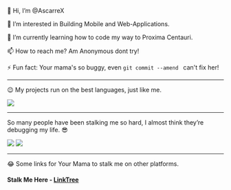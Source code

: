 👋 Hi, I’m @AscarreX

👀 I’m interested in Building Mobile and Web-Applications.

🌱 I’m currently learning how to code my way to Proxima Centauri.

📫 How to reach me? Am Anonymous dont try!

⚡ Fun fact: Your mama's so buggy, even ```git commit --amend ``` can't fix her!

---

😉 My projects run on the best languages, just like me.

<a href="https://github.com/AscarreX"><img align="center" src="https://github-readme-stats.vercel.app/api/top-langs/?username=Ascarre15&layout=compact&theme=buefy&hide_border=true" /></a>

---

So many people have been stalking me so hard, I almost think they’re debugging my life. 😎

![](https://komarev.com/ghpvc/?username=AscarreX)
![](https://hit.yhype.me/github/profile?user_id=124075095)

---

😂 Some links for Your Mama to stalk me on other platforms.

#### Stalk Me Here - [LinkTree](https://linktr.ee/ascarre)

